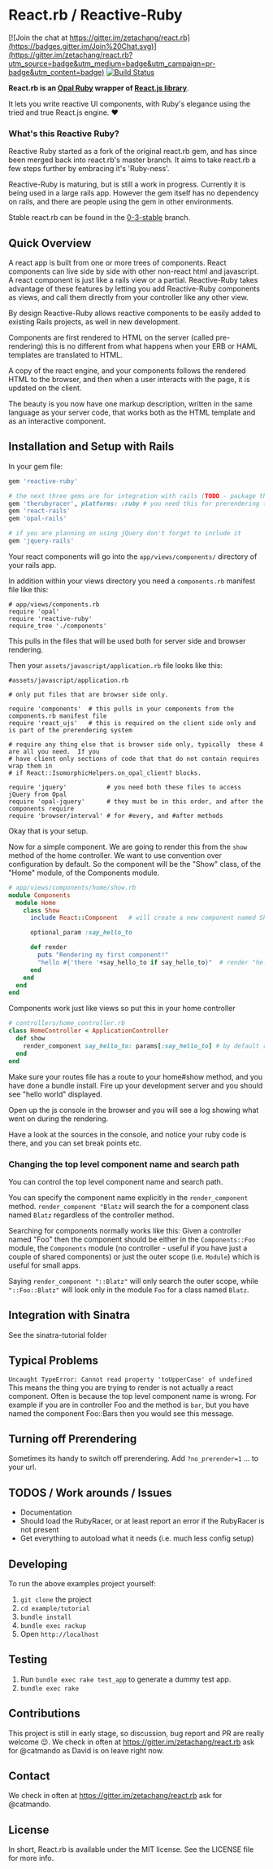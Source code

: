 # React.rb / Reactive-Ruby

[![Join the chat at https://gitter.im/zetachang/react.rb](https://badges.gitter.im/Join%20Chat.svg)](https://gitter.im/zetachang/react.rb?utm_source=badge&utm_medium=badge&utm_campaign=pr-badge&utm_content=badge)
[![Build Status](https://travis-ci.org/zetachang/react.rb.svg)](https://travis-ci.org/zetachang/react.rb)

**React.rb is an [Opal Ruby](http://opalrb.org) wrapper of
[React.js library](http://facebook.github.io/react/)**.

It lets you write reactive UI components, with Ruby's elegance using the tried
and true React.js engine. :heart:

### What's this Reactive Ruby?

Reactive Ruby started as a fork of the original react.rb gem, and has since been
merged back into react.rb's master branch. It aims to take react.rb a few steps
further by embracing it's 'Ruby-ness'.

Reactive-Ruby is maturing, but is still a work in progress. Currently it is
being used in a large rails app. However the gem itself has no dependency on
rails, and there are people using the gem in other environments.

Stable react.rb can be found in the
[0-3-stable](https://github.com/zetachang/react.rb/tree/0-3-stable) branch.

## Quick Overview

A react app is built from one or more trees of components.  React components can live side by side with other non-react html and javascript. A react component is just like a rails view or a partial.  Reactive-Ruby takes advantage of these features by letting you add Reactive-Ruby components as views, and call them directly from your controller like any other view.

By design Reactive-Ruby allows reactive components  to be easily added to existing Rails projects, as well in new development.

Components are first rendered to HTML on the server (called pre-rendering) this is no different from what happens when your ERB or HAML templates are translated to HTML.

A copy of the react engine, and your components follows the rendered HTML to the browser, and then when a user interacts with the page, it is updated on the client.

The beauty is you now have one markup description, written in the same language as your server code, that works both as the HTML template and as an interactive component.

## Installation and Setup with Rails

In your gem file:

```ruby
gem 'reactive-ruby'

# the next three gems are for integration with rails (TODO - package these up as a reactive-rails gem)
gem 'therubyracer', platforms: :ruby # you need this for prerendering to work
gem 'react-rails'
gem 'opal-rails'

# if you are planning on using jQuery don't forget to include it
gem 'jquery-rails'
```

Your react components will go into the `app/views/components/` directory of your rails app.

In addition within your views directory you need a  `components.rb` manifest file like this:

```
# app/views/components.rb
require 'opal'
require 'reactive-ruby'
require_tree './components'
```

This pulls in the files that will be used both for server side and browser rendering.

Then your `assets/javascript/application.rb` file looks like this:

```
#assets/javascript/application.rb

# only put files that are browser side only.

require 'components'  # this pulls in your components from the components.rb manifest file
require 'react_ujs'   # this is required on the client side only and is part of the prerendering system

# require any thing else that is browser side only, typically  these 4 are all you need.  If you
# have client only sections of code that that do not contain requires wrap them in
# if React::IsomorphicHelpers.on_opal_client? blocks.

require 'jquery'           # you need both these files to access jQuery from Opal
require 'opal-jquery'      # they must be in this order, and after the components require
require 'browser/interval' # for #every, and #after methods
```

Okay that is your setup.

Now for a simple component.  We are going to render this from the `show` method of the home controller. We want to use  convention over configuration by default.  So the component will be the "Show" class, of the  "Home" module,
of the Components module.

```ruby
# app/views/components/home/show.rb
module Components
  module Home
    class Show
      include React::Component   # will create a new component named Show

      optional_param :say_hello_to

      def render
        puts "Rendering my first component!"
        "hello #{'there '+say_hello_to if say_hello_to}"  # render "hello" with optional 'there ...'
      end
    end
  end
end
```

Components work just like views so put this in your home controller
```ruby
# controllers/home_controller.rb
class HomeController < ApplicationController
  def show
    render_component say_hello_to: params[:say_hello_to] # by default render_component will use the controller name to find the appropriate component
  end
end
```

Make sure your routes file has a route to your home#show method, and you have done a bundle install.  Fire up your development server and you should see "hello world" displayed.

Open up the js console in the browser and you will see a log showing what went on during the rendering.

Have a look at the sources in the console, and notice your ruby code is there, and you can set break points etc.

### Changing the top level component name and search path

You can control the top level component name and search path.

You can specify the component name explicitly in the `render_component` method.  `render_component "Blatz` will search the for a component class named
`Blatz` regardless of the controller method.

Searching for components normally works like this:  Given a controller named "Foo" then the component should be either in the `Components::Foo` module, the
`Components` module (no controller - useful if you have just a couple of shared components) or just the outer scope (i.e. `Module`) which is useful for small apps.

Saying `render_component "::Blatz"` will only search the outer scope, while `"::Foo::Blatz"` will look only in the module `Foo` for a class named `Blatz`.


## Integration with Sinatra

See the sinatra-tutorial folder

## Typical Problems

`Uncaught TypeError: Cannot read property 'toUpperCase' of undefined`  This means the thing you are trying to render is not actually a react component.  Often is because the top level component name is wrong.  For example if you are in controller Foo and the method is `bar`, but you have named the component Foo::Bars then you would see this message.

## Turning off Prerendering

Sometimes its handy to switch off prerendering.  Add `?no_prerender=1` ... to your url.


## TODOS / Work arounds / Issues

* Documentation
* Should load the RubyRacer, or at least report an error if the RubyRacer is not present
* Get everything to autoload what it needs (i.e. much less config setup)

## Developing

To run the above examples project yourself:

1. `git clone` the project
2. `cd example/tutorial`
2. `bundle install`
3. `bundle exec rackup`
4. Open `http://localhost`

## Testing

1. Run `bundle exec rake test_app` to generate a dummy test app.
2. `bundle exec rake`

## Contributions

This project is still in early stage, so discussion, bug report and PR are really welcome :wink:.
We check in often at https://gitter.im/zetachang/react.rb ask for @catmando as David is on leave right now.

## Contact

We check in often at https://gitter.im/zetachang/react.rb ask for @catmando.

## License

In short, React.rb is available under the MIT license. See the LICENSE file for more info.
